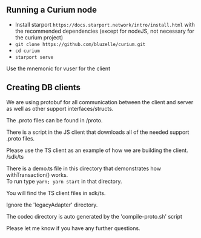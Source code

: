 ## Running a Curium node

* Install starport `https://docs.starport.network/intro/install.html` with the recommended dependencies (except for nodeJS, not necessary for the curium project)
* `git clone https://github.com/bluzelle/curium.git`
* `cd curium`
* `starport serve`

Use the mnemonic for vuser for the client

## Creating DB clients

We are using protobuf for all communication 
between the client and server as well as 
other support interfaces/structs.

The .proto files can be found in /proto.

There is a script in the JS client that downloads 
all of the needed support .proto files.

Please use the TS client as an example of how we
are building the client.  /sdk/ts  

There is a demo.ts file in this directory that 
demonstrates how withTransaction() works.  
To run type 
`yarn; yarn start` in that directory.

You will find the TS client files in sdk/ts.

Ignore the 'legacyAdapter' directory.

The codec directory is auto generated by the 'compile-proto.sh'
script

Please let me know if you have any further questions.
